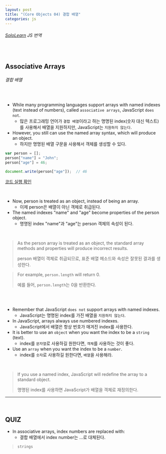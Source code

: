 ```yaml
---
layout: post
title: "(Core Objects 04) 결합 배열"
categories: js
---
```


###### [SoloLearn](https://www.sololearn.com/) JS 번역

<br>

## Associative Arrays

###### 결합 배열

<br>

- While many programming languages support arrays with named indexes (text instead of numbers), called `associative arrays`, JavaScript `does not`.
  - 많은 프로그래밍 언어가 `결합 배열`이라고 하는 명명된 index(숫자 대신 텍스트)를 사용해서 배열을 지원하지만, JavaScript는 `지원하지 않는다`.
- However, you still can use the named array syntax, which will produce an object.
  - 하지만 명명된 배열 구문을 사용해서 객체를 생성할 수 있다.

```js
var person = [];
person["name"] = "John";
person["age"] = 46;

document.write(person["age"]);	// 46
```

[코드 실행 확인](https://code.sololearn.com/700/#js)

<br>

- Now, person is treated as an object, instead of being an array.
  - 이제 person은 배열이 아닌 객체로 취급된다.
- The named indexes "name" and "age" become properties of the person object.
  - 명명된 index "name"과 "age"는 person 객체의 속성이 된다.

<br>

> As the person array is treated as an object, the standard array methods and properties will produce incorrect results.
>
> person 배열이 객체로 취급되므로, 표준 배열 메소드와 속성은 잘못된 결과를 생성한다.

> For example, `person.length` will return 0.
>
> 예를 들어, `person.length`는 0을 반환한다.

<br>

<br>

- Remember that JavaScript `does not` support arrays with named indexes.
  - JavaScript는 명명된 index를 가진 배열을 `지원하지 않는다`.
- In JavaScript, arrays always use numbered indexes.
  - JavaScript에서 배열은 항상 번호가 매겨진 index를 사용한다.
- It is better to use an `object` when you want the index to be a `string` (text).
  - index를 `문자열`로 사용하길 원한다면, `객체`를 사용하는 것이 좋다.
- Use an `array` when you want the index to be a `number`.
  - index를 `숫자`로 사용하길 원한다면, `배열`을 사용해라.

<br>

> If you use a named index, JavaScript will redefine the array to a standard object.
>
> 명명된 index를 사용하면 JavaScript가 배열을 객체로 재정의한다.

------

<br>

## QUIZ

- In associative arrays, index numbers are replaced with:
  - 결합 배열에서 index number는 ...로 대체된다.

> `strings`

<br>